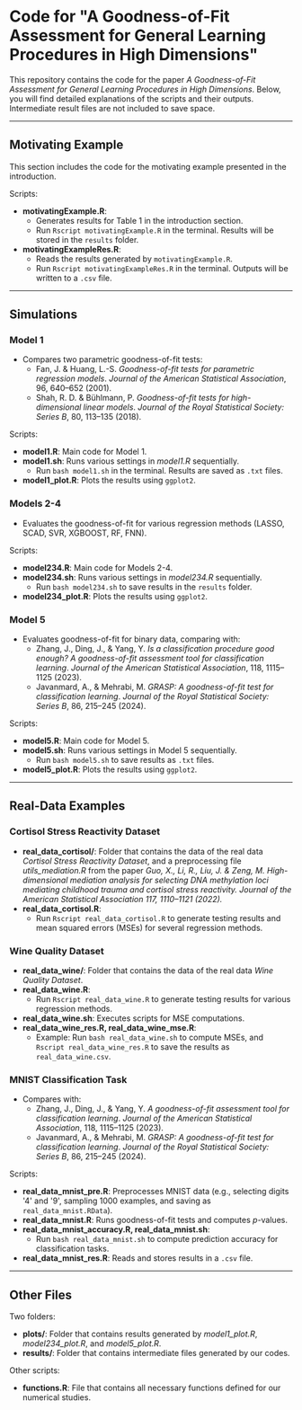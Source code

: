 # Code for "A Goodness-of-Fit Assessment for General Learning Procedures in High Dimensions"

This repository contains the code for the paper *A Goodness-of-Fit Assessment for General Learning Procedures in High Dimensions*. 
Below, you will find detailed explanations of the scripts and their outputs.
Intermediate result files are not included to save space.

---

## Motivating Example
This section includes the code for the motivating example presented in the introduction.

Scripts:
- **motivatingExample.R**: 
  - Generates results for Table 1 in the introduction section.
  - Run `Rscript motivatingExample.R` in the terminal. Results will be stored in the `results` folder.
- **motivatingExampleRes.R**:
  - Reads the results generated by `motivatingExample.R`.
  - Run `Rscript motivatingExampleRes.R` in the terminal. Outputs will be written to a `.csv` file.

---

## Simulations

### Model 1
- Compares two parametric goodness-of-fit tests:
  - Fan, J. & Huang, L.-S. *Goodness-of-fit tests for parametric regression models*. *Journal of the American Statistical Association*, 96, 640–652 (2001).
  - Shah, R. D. & Bühlmann, P. *Goodness-of-fit tests for high-dimensional linear models*. *Journal of the Royal Statistical Society: Series B*, 80, 113–135 (2018).

Scripts:
- **model1.R**: Main code for Model 1.
- **model1.sh**: Runs various settings in *model1.R* sequentially.
  - Run `bash model1.sh` in the terminal. Results are saved as `.txt` files.
- **model1_plot.R**: Plots the results using `ggplot2`.

### Models 2-4
- Evaluates the goodness-of-fit for various regression methods (LASSO, SCAD, SVR, XGBOOST, RF, FNN).

Scripts:
- **model234.R**: Main code for Models 2-4.
- **model234.sh**: Runs various settings in *model234.R* sequentially.
  - Run `bash model234.sh` to save results in the `results` folder.
- **model234_plot.R**: Plots the results using `ggplot2`.

### Model 5
- Evaluates goodness-of-fit for binary data, comparing with:
  - Zhang, J., Ding, J., & Yang, Y. *Is a classification procedure good enough? A goodness-of-fit assessment tool for classification learning*. *Journal of the American Statistical Association*, 118, 1115–1125 (2023).
  - Javanmard, A., & Mehrabi, M. *GRASP: A goodness-of-fit test for classification learning*. *Journal of the Royal Statistical Society: Series B*, 86, 215–245 (2024).

Scripts:
- **model5.R**: Main code for Model 5.
- **model5.sh**: Runs various settings in Model 5 sequentially.
  - Run `bash model5.sh` to save results as `.txt` files.
- **model5_plot.R**: Plots the results using `ggplot2`.

---

## Real-Data Examples

### Cortisol Stress Reactivity Dataset
- **real_data_cortisol/**: Folder that contains the data of the real data *Cortisol Stress Reactivity Dataset*, and a preprocessing file *utils_mediation.R* from the paper *Guo, X., Li, R., Liu, J. & Zeng, M. High-dimensional mediation analysis for selecting DNA methylation loci mediating childhood trauma and cortisol stress reactivity. Journal of the American Statistical Association 117, 1110–1121 (2022).*
- **real_data_cortisol.R**: 
  - Run `Rscript real_data_cortisol.R` to generate testing results and mean squared errors (MSEs) for several regression methods.

### Wine Quality Dataset
- **real_data_wine/**: Folder that contains the data of the real data *Wine Quality Dataset*.
- **real_data_wine.R**: 
  - Run `Rscript real_data_wine.R` to generate testing results for various regression methods.
- **real_data_wine.sh**: Executes scripts for MSE computations.
- **real_data_wine_res.R, real_data_wine_mse.R**:
  - Example: Run `bash real_data_wine.sh` to compute MSEs, and `Rscript real_data_wine_res.R` to save the results as `real_data_wine.csv`.

### MNIST Classification Task
- Compares with:
  - Zhang, J., Ding, J., & Yang, Y. *A goodness-of-fit assessment tool for classification learning*. *Journal of the American Statistical Association*, 118, 1115–1125 (2023).
  - Javanmard, A., & Mehrabi, M. *GRASP: A goodness-of-fit test for classification learning*. *Journal of the Royal Statistical Society: Series B*, 86, 215–245 (2024).

Scripts:
- **real_data_mnist_pre.R**: Preprocesses MNIST data (e.g., selecting digits '4' and '9', sampling 1000 examples, and saving as `real_data_mnist.RData`).
- **real_data_mnist.R**: Runs goodness-of-fit tests and computes $p$-values.
- **real_data_mnist_accuracy.R, real_data_mnist.sh**: 
  - Run `bash real_data_mnist.sh` to compute prediction accuracy for classification tasks.
- **real_data_mnist_res.R**: Reads and stores results in a `.csv` file.

---

## Other Files
Two folders:
- **plots/**: Folder that contains results generated by *model1_plot.R*, *model234_plot.R*, and *model5_plot.R*.
- **results/**: Folder that contains intermediate files generated by our codes.

Other scripts:
- **functions.R**: File that contains all necessary functions defined for our numerical studies.
